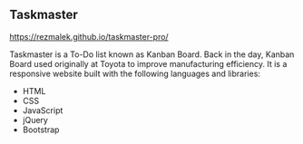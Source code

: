 ## Taskmaster

https://rezmalek.github.io/taskmaster-pro/

Taskmaster is a To-Do list known as Kanban Board. Back in the day, Kanban Board used originally at Toyota to improve manufacturing efficiency. 
It is a responsive website built with the following languages and libraries:

- HTML
- CSS
- JavaScript
- jQuery
- Bootstrap
